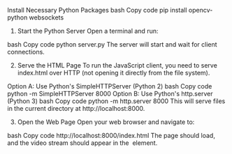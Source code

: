 Install Necessary Python Packages
bash
Copy code
pip install opencv-python websockets


1. Start the Python Server
Open a terminal and run:

bash
Copy code
python server.py
The server will start and wait for client connections.

2. Serve the HTML Page
To run the JavaScript client, you need to serve index.html over HTTP (not opening it directly from the file system).

Option A: Use Python's SimpleHTTPServer (Python 2)
bash
Copy code
python -m SimpleHTTPServer 8000
Option B: Use Python's http.server (Python 3)
bash
Copy code
python -m http.server 8000
This will serve files in the current directory at http://localhost:8000.

3. Open the Web Page
Open your web browser and navigate to:

bash
Copy code
http://localhost:8000/index.html
The page should load, and the video stream should appear in the <img> element.

